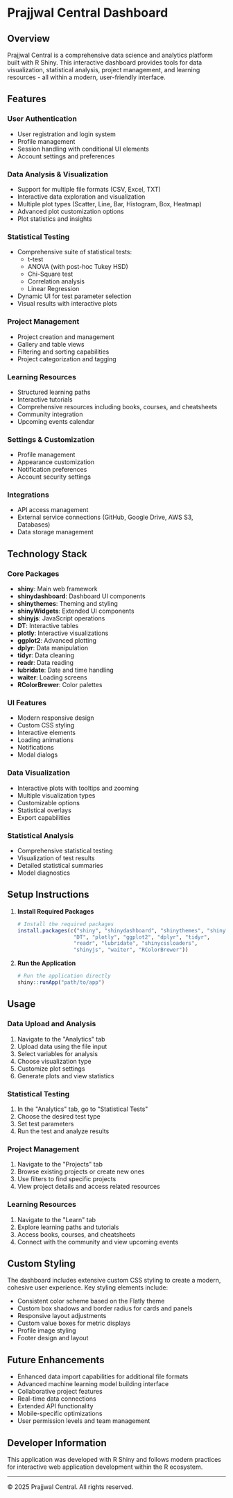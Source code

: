# Prajjwal Central Dashboard

## Overview
Prajjwal Central is a comprehensive data science and analytics platform built with R Shiny. This interactive dashboard provides tools for data visualization, statistical analysis, project management, and learning resources - all within a modern, user-friendly interface.

## Features

### User Authentication
- User registration and login system
- Profile management
- Session handling with conditional UI elements
- Account settings and preferences

### Data Analysis & Visualization
- Support for multiple file formats (CSV, Excel, TXT)
- Interactive data exploration and visualization
- Multiple plot types (Scatter, Line, Bar, Histogram, Box, Heatmap)
- Advanced plot customization options
- Plot statistics and insights

### Statistical Testing
- Comprehensive suite of statistical tests:
  - t-test
  - ANOVA (with post-hoc Tukey HSD)
  - Chi-Square test
  - Correlation analysis
  - Linear Regression
- Dynamic UI for test parameter selection
- Visual results with interactive plots

### Project Management
- Project creation and management
- Gallery and table views
- Filtering and sorting capabilities
- Project categorization and tagging

### Learning Resources
- Structured learning paths
- Interactive tutorials
- Comprehensive resources including books, courses, and cheatsheets
- Community integration
- Upcoming events calendar

### Settings & Customization
- Profile management
- Appearance customization
- Notification preferences
- Account security settings

### Integrations
- API access management
- External service connections (GitHub, Google Drive, AWS S3, Databases)
- Data storage management

## Technology Stack

### Core Packages
- **shiny**: Main web framework
- **shinydashboard**: Dashboard UI components
- **shinythemes**: Theming and styling
- **shinyWidgets**: Extended UI components
- **shinyjs**: JavaScript operations
- **DT**: Interactive tables
- **plotly**: Interactive visualizations
- **ggplot2**: Advanced plotting
- **dplyr**: Data manipulation
- **tidyr**: Data cleaning
- **readr**: Data reading
- **lubridate**: Date and time handling
- **waiter**: Loading screens
- **RColorBrewer**: Color palettes

### UI Features
- Modern responsive design
- Custom CSS styling
- Interactive elements
- Loading animations
- Notifications
- Modal dialogs

### Data Visualization
- Interactive plots with tooltips and zooming
- Multiple visualization types
- Customizable options
- Statistical overlays
- Export capabilities

### Statistical Analysis
- Comprehensive statistical testing
- Visualization of test results
- Detailed statistical summaries
- Model diagnostics

## Setup Instructions

1. **Install Required Packages**
   ```r
   # Install the required packages
   install.packages(c("shiny", "shinydashboard", "shinythemes", "shinyWidgets", 
                     "DT", "plotly", "ggplot2", "dplyr", "tidyr", 
                     "readr", "lubridate", "shinycssloaders", 
                     "shinyjs", "waiter", "RColorBrewer"))
   ```

2. **Run the Application**
   ```r
   # Run the application directly
   shiny::runApp("path/to/app")
   ```

## Usage

### Data Upload and Analysis
1. Navigate to the "Analytics" tab
2. Upload data using the file input
3. Select variables for analysis
4. Choose visualization type
5. Customize plot settings
6. Generate plots and view statistics

### Statistical Testing
1. In the "Analytics" tab, go to "Statistical Tests"
2. Choose the desired test type
3. Set test parameters
4. Run the test and analyze results

### Project Management
1. Navigate to the "Projects" tab
2. Browse existing projects or create new ones
3. Use filters to find specific projects
4. View project details and access related resources

### Learning Resources
1. Navigate to the "Learn" tab
2. Explore learning paths and tutorials
3. Access books, courses, and cheatsheets
4. Connect with the community and view upcoming events

## Custom Styling
The dashboard includes extensive custom CSS styling to create a modern, cohesive user experience. Key styling elements include:

- Consistent color scheme based on the Flatly theme
- Custom box shadows and border radius for cards and panels
- Responsive layout adjustments
- Custom value boxes for metric displays
- Profile image styling
- Footer design and layout

## Future Enhancements
- Enhanced data import capabilities for additional file formats
- Advanced machine learning model building interface
- Collaborative project features
- Real-time data connections
- Extended API functionality
- Mobile-specific optimizations
- User permission levels and team management

## Developer Information
This application was developed with R Shiny and follows modern practices for interactive web application development within the R ecosystem.

---

© 2025 Prajjwal Central. All rights reserved.